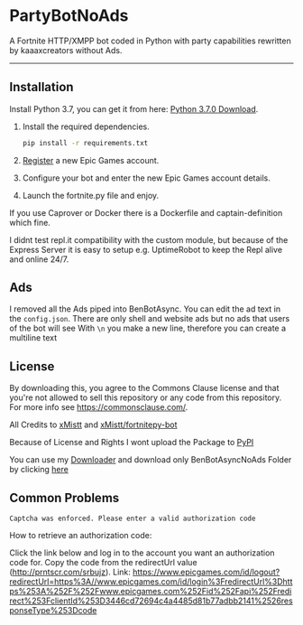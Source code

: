 # PartyBotNoAds

A Fortnite HTTP/XMPP bot coded in Python with party capabilities rewritten by kaaaxcreators without Ads.

---

## Installation

Install Python 3.7, you can get it from here: [Python 3.7.0 Download](https://www.python.org/ftp/python/3.7.0/python-3.7.0-amd64.exe).

1. Install the required dependencies.

    ```bash
    pip install -r requirements.txt
    ```

2. [Register](https://epicgames.com/id/register) a new Epic Games account.

3. Configure your bot and enter the new Epic Games account details.

4. Launch the fortnite.py file and enjoy.

If you use Caprover or Docker there is a Dockerfile and captain-definition which fine.

I didnt test repl.it compatibility with the custom module, but because of the Express Server it is easy to setup e.g. UptimeRobot to keep the Repl alive and online 24/7.

## Ads

I removed all the Ads piped into BenBotAsync. You can edit the ad text in the `config.json`. There are only shell and website ads but no ads that users of the bot will see
With `\n` you make a new line, therefore you can create a multiline text

## License

By downloading this, you agree to the Commons Clause license and that you're not allowed to sell this repository or any code from this repository. For more info see <https://commonsclause.com/>.

All Credits to [xMistt](https://github.com/xMistt) and [xMistt/fortnitepy-bot](https://github.com/xMistt/fortnitepy-bot)

Because of License and Rights I wont upload the Package to [PyPI](https://pypi.org/)

You can use my [Downloader](https://downloader.kaaaxcreators.de/#/home) and download only BenBotAsyncNoAds Folder by clicking [here](https://downloader.kaaaxcreators.de/#/home?url=https:%2F%2Fgithub.com%2Fkaaaxcreators%2Ffortnitepy%2Ftree%2Fmain%2FBenBotAsyncNoAds)

## Common Problems

`Captcha was enforced. Please enter a valid authorization code`

How to retrieve an authorization code:

Click the link below and log in to the account you want an authorization code for.
Copy the code from the redirectUrl value (<http://prntscr.com/srbujz>).
Link: <https://www.epicgames.com/id/logout?redirectUrl=https%3A//www.epicgames.com/id/login%3FredirectUrl%3Dhttps%253A%252F%252Fwww.epicgames.com%252Fid%252Fapi%252Fredirect%253FclientId%253D3446cd72694c4a4485d81b77adbb2141%2526responseType%253Dcode>
